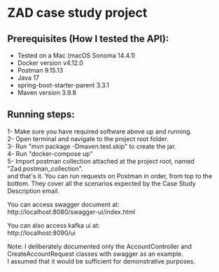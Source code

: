 # ZAD case study project

## Prerequisites (How I tested the API):
- Tested on a Mac (macOS Sonoma 14.4.1)
- Docker version v4.12.0
- Postman 9.15.13
- Java 17
- spring-boot-starter-parent 3.3.1
- Maven version 3.9.8

## Running steps:
1- Make sure you have required software above up and running.  
2- Open terminal and navigate to the project root folder.  
3- Run "mvn package -Dmaven.test.skip" to create the jar.  
4- Run "docker-compose up"  
5- Import postman collection attached at the project root, named "Zad.postman_collection".  
and that's it. You can run requests on Postman in order, from top to the bottom. They cover all the scenarios expected by the Case Study Description email.  

You can access swagger document at:  
http://localhost:8080/swagger-ui/index.html  

You can also access kafka ui at:  
http://localhost:8090/ui  

Note: I deliberately documented only the AccountController and CreateAccountRequest classes with swagger as an example.  
I assumed that it would be sufficient for demonstrative purposes.